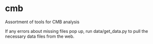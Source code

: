 cmb
===

Assortment of tools for CMB analysis


If any errors about missing files pop up, run data/get_data.py to pull the 
necessary data files from the web.